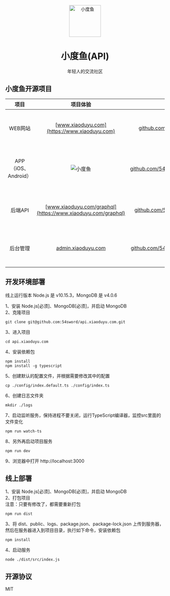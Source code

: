 <p align="center">
<img src="https://qncdn.xiaoduyu.com/20190507.png" alt="小度鱼" width="100">
</p>
<h1 align="center">小度鱼(API)</h1>
<p align="center">年轻人的交流社区</p>

## 小度鱼开源项目
|项目|项目体验|原代码|主要技术栈|
|:---:|:---:|:---:|:---:|
|WEB网站|[www.xiaoduyu.com](https://www.xiaoduyu.com)|[github.com/54sword/xiaoduyu.com](https://github.com/54sword/xiaoduyu.com)|React、Redux、React-Router、GraphQL|
|APP（iOS、Android）|![小度鱼](https://qncdn.xiaoduyu.com/qrcode.png "小度鱼")|[github.com/54sword/xiaoduyuReactNative](https://github.com/54sword/xiaoduyuReactNative)|React-Native、Redux、React-Navigation、GraphQL|
|后端API|[www.xiaoduyu.com/graphql](https://www.xiaoduyu.com/graphql)|[github.com/54sword/api.xiaoduyu.com](https://github.com/54sword/api.xiaoduyu.com)|TypeScript、NodeJS、Express、MongoDB、GraphQL|
|后台管理|[admin.xiaoduyu.com](http://admin.xiaoduyu.com)|[github.com/54sword/admin.xiaoduyu.com](https://github.com/54sword/admin.xiaoduyu.com)|React、Redux、React-Router、GraphQL|


## 开发环境部署

线上运行版本 Node.js 是 v10.15.3，MongoDB 是 v4.0.6

1、安装 Node.js[必须]、MongoDB[必须]，并启动 MongoDB   
2、克隆项目   
```
git clone git@github.com:54sword/api.xiaoduyu.com.git   
```
   
3、进入项目   
```
cd api.xiaoduyu.com
```
   
4、安装依赖包   
```
npm install
npm install -g typescript
```
   
5、创建默认的配置文件，并根据需要修改其中的配置   
```
cp ./config/index.default.ts ./config/index.ts
```

6、创建日志文件夹  
```
mkdir ./logs
```
   
7、启动监听服务，保持进程不要关闭，运行TypeScript编译器，监控src里面的文件变化    
```
npm run watch-ts
```
   
8、另外再启动项目服务   
```
npm run dev
```

9、浏览器中打开 http://localhost:3000

## 线上部署
1、安装 Node.js[必须]、MongoDB[必须]，并启动 MongoDB  
2、打包项目  
注意：只要有修改了，都需要重新打包  
```
npm run dist
```

3、将 dist、public、logs、package.json、package-lock.json 上传到服务器，然后在服务器进入到项目目录，执行如下命令，安装依赖包  
```
npm install
```

4、启动服务  
```
node ./dist/src/index.js
```

## 开源协议
MIT
